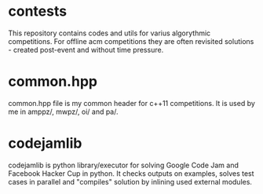 # contests
This repository contains codes and utils for varius algorythmic competitions. For offline acm competitions they are often revisited solutions - created post-event and without time pressure.

# common.hpp
common.hpp file is my common header for c++11 competitions. It is used by me in amppz/, mwpz/, oi/ and pa/.

# codejamlib
codejamlib is python library/executor for solving Google Code Jam and Facebook Hacker Cup in python. It checks outputs on examples, solves test cases in parallel and "compiles" solution by inlining used external modules.

